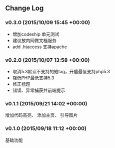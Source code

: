 ## Change Log

### v0.3.0 (2015/10/09 15:45 +00:00)
- 增加codeship 单元测试
- 建议放内网做文档服务
- add .htaccess 支持apache

### v0.2.0 (2015/10/07 13:58 +00:00)
- 取消5.3默认不支持的短tag，开启最低支持php5.3
- 降低PHP最低支持5.3
- 修正标题
- 错误、异常捕获并前端提示

### v0.1.1 (2015/09/21 14:02 +00:00)
增加代码高亮、 添加主页、 引导图片

### v0.1.0 (2015/09/18 11:12 +00:00)
基础功能